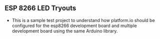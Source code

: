 ## ESP 8266 LED Tryouts

-  This is a sample test project to understand how platform.io should be configured for the esp8266 development board and multiple development board using the same Arduino library.

